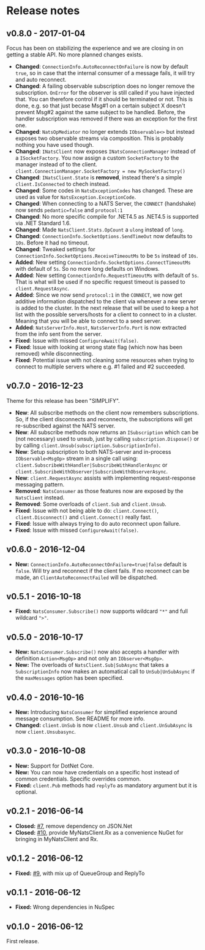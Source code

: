 # Release notes

## v0.8.0 - 2017-01-04
Focus has been on stabilizing the experience and we are closing in on getting a stable API. No more planned changes exists.

- **Changed**: `ConnectionInfo.AutoReconnectOnFailure` is now by default `true`, so in case that the internal consumer of a message fails, it will try and auto reconnect.
- **Changed**: A failing observable subscription does no longer remove the subscription. `OnError` for the observer is still called if you have injected that. You can therefore control if it should be terminated or not. This is done, e.g. so that just becase Msg#1 on a certain subject X doesn't prevent Msg#2 against the same subject to be handled. Before, the handler subscription was removed if there was an exception for the first one.
- **Changed**: `NatsOpMediator` no longer extends `IObservable<>` but instead exposes two observable streams via composition. This is probably nothing you have used though.
- **Changed**: `INatsClient` now exposes `INatsConnectionManager` instead of a `ISocketFactory`. You now assign a custom `SocketFactory` to the manager instead of to the client. `client.ConnectionManager.SocketFactory = new MySocketFactory()`
- **Changed**: `INatsClient.State` is **removed**, instead there's a simple `client.IsConnected` to chech instead.
- **Changed**: Some codes in `NatsExceptionCodes` has changed. These are used as value for `NatsException.ExceptionCode`.
- **Changed**: When connecting to a NATS Server, the `CONNECT` (handshake) now sends `pedantic=false` and `protocol:1`
- **Changed**: No more specific compile for .NET4.5 as .NET4.5 is supported via .NET Standard 1.6.
- **Changed**: Made `NatsClient.Stats.OpCount` a `ulong` instead of `long`.
- **Changed**: `ConnectionInfo.SocketOptions.SendTimeOut` now defaults to `10s`. Before it had no timeout.
- **Changed**: Tweaked settings for `ConnectionInfo.SocketOptions.ReceiveTimeoutMs` to be `5s` instead of `10s`.
- **Added**: New setting `ConnectionInfo.SocketOptions.ConnectTimeoutMs` with default of `5s`. So no more long defaults on Windows.
- **Added**: New setting `ConnectionInfo.RequestTimeoutMs` with default of `5s`. That is what will be used if no specific request timeout is passed to `client.RequestAsync`.
- **Added**: Since we now send `protocol:1` in the `CONNECT`, we now get additive information dispatched to the client via whenever a new server is added to the cluster. In the next release that will be used to keep a hot list with the possible servers/hosts for a client to connect to in a cluster. Meaning that you will be able to connect to a seed server.
- **Added**: `NatsServerInfo.Host`, `NatsServerInfo.Port` is now extracted from the info sent from the server.
- **Fixed**: Issue with missed `ConfigureAwait(false)`.
- **Fixed**: Issue with looking at wrong state flag (which now has been removed) while disconnecting.
- **Fixed**: Potential issue with not cleaning some resources when trying to connect to multiple servers where e.g. #1 failed and #2 succeeded.

## v0.7.0 - 2016-12-23
Theme for this release has been "SIMPLIFY".

- **New**: All subscribe methods on the client now remembers subscriptions. So, if the client disconnects and reconnects, the subscriptions will get re-subscribed against the NATS server.
- **New**: All subscribe methods now returns an `ISubscription` which can be (not necessary) used to unsub, just by calling `subscription.Dispose()` or by calling `client.Unsub(subscription.SubscriptionInfo)`.
- **New**: Setup subscription to both NATS-server and in-process `IObservable<MsgOp>` stream in a single call using: `client.SubscribeWithHandler|SubscribeWithHandlerAsync` or `client.SubscribeWithObserver|SubscribeWithObserverAsync`.
- **New**: `client.RequestAsync` assists with implementing request-response messaging pattern.
- **Removed**: `NatsConsumer` as those features now are exposed by the `NatsClient` instead.
- **Removed**: Some overloads of `client.Sub` and `client.Unsub`.
- **Fixed**: Issue with not being able to do: `client.Connect()`, `client.Disconnect()` and `client.Connect()` really fast.
- **Fixed**: Issue with always trying to do auto reconnect upon failure.
- **Fixed**: Issue with missed `ConfigureAwait(false)`.

## v0.6.0 - 2016-12-04
- **New:** `ConnectionInfo.AutoReconnectOnFailure=true|false` default is `false`. Will try and reconnect if the client fails. If no reconnect can be made, an `ClientAutoReconnectFailed` will be dispatched.

## v0.5.1 - 2016-10-18
- **Fixed:** `NatsConsumer.Subscribe()` now supports wildcard `"*"` and full wildcard `">"`.

## v0.5.0 - 2016-10-17
- **New:** `NatsConsumer.Subscribe()` now also accepts a handler with definition `Action<MsgOp>` and not only an `IObserver<MsgOp>`.
- **New:** The overloads of `NatsClient.Sub|SubAsync` that takes a `SubscriptionInfo` now makes an automatical call to `UnSub|UnSubAsync` if the `maxMessages` option has been specified.

## v0.4.0 - 2016-10-16
- **New:** Introducing `NatsConsumer` for simplified experience around message consumption. See README for more info.
- **Changed:** `client.UnSub` is now `client.Unsub` and `client.UnSubAsync` is now `client.Unsubasync`.

## v0.3.0 - 2016-10-08
- **New:** Support for DotNet Core.
- **New:** You can now have credentials on a specific host instead of common credentials. Specific overrides common.
- **Fixed:** `client.Pub` methods had `replyTo` as mandatory argument but it is optional.

## v0.2.1 - 2016-06-14
- **Closed:** [#7](https://github.com/danielwertheim/mynatsclient/issues/9), remove dependency on JSON.Net
- **Closed:** [#10](https://github.com/danielwertheim/mynatsclient/issues/9), provide MyNatsClient.Rx as a convenience NuGet for bringing in MyNatsClient and Rx.

## v0.1.2 - 2016-06-12
- **Fixed:** [#9](https://github.com/danielwertheim/mynatsclient/issues/9), with mix up of QueueGroup and ReplyTo

## v0.1.1 - 2016-06-12
- **Fixed:** Wrong dependencies in NuSpec

## v0.1.0 - 2016-06-12
First release.
